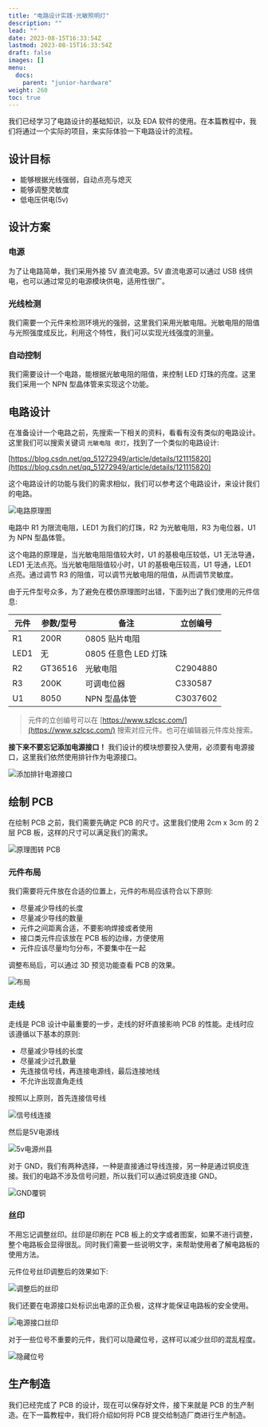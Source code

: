 ```yaml
---
title: "电路设计实践·光敏照明灯"
description: ""
lead: ""
date: 2023-08-15T16:33:54Z
lastmod: 2023-08-15T16:33:54Z
draft: false
images: []
menu:
  docs:
    parent: "junior-hardware"
weight: 260
toc: true
---
```


我们已经学习了电路设计的基础知识，以及 EDA 软件的使用。在本篇教程中，我们将通过一个实际的项目，来实际体验一下电路设计的流程。

## 设计目标

- 能够根据光线强弱，自动点亮与熄灭
- 能够调整灵敏度
- 低电压供电(5v)


## 设计方案

### 电源

为了让电路简单，我们采用外接 5V 直流电源。5V 直流电源可以通过 USB 线供电，也可以通过常见的电源模块供电，适用性很广。

### 光线检测

我们需要一个元件来检测环境光的强弱，这里我们采用光敏电阻。光敏电阻的阻值与光照强度成反比，利用这个特性，我们可以实现光线强度的测量。

### 自动控制

我们需要设计一个电路，能根据光敏电阻的阻值，来控制 LED 灯珠的亮度。这里我们采用一个 NPN 型晶体管来实现这个功能。


## 电路设计

在准备设计一个电路之前，先搜索一下相关的资料，看看有没有类似的电路设计。这里我们可以搜索关键词 `光敏电阻 夜灯`，找到了一个类似的电路设计:

[https://blog.csdn.net/qq_51272949/article/details/121115820](https://blog.csdn.net/qq_51272949/article/details/121115820)

这个电路设计的功能与我们的需求相似，我们可以参考这个电路设计，来设计我们的电路。

![电路原理图](image-1.png)

电路中 R1 为限流电阻，LED1 为我们的灯珠，R2 为光敏电阻，R3 为电位器，U1 为 NPN 型晶体管。

这个电路的原理是，当光敏电阻阻值较大时，U1 的基极电压较低，U1 无法导通，LED1 无法点亮。当光敏电阻阻值较小时，U1 的基极电压较高，U1 导通，LED1 点亮。通过调节 R3 的阻值，可以调节光敏电阻的阻值，从而调节灵敏度。

由于元件型号众多，为了避免在模仿原理图时出错，下面列出了我们使用的元件信息:

| 元件 | 参数/型号 | 备注                 | 立创编号 |
| ---- | --------- | -------------------- | -------- |
| R1   | 200R      | 0805 贴片电阻        |          |
| LED1 | 无        | 0805 任意色 LED 灯珠 |          |
| R2   | GT36516   | 光敏电阻             | C2904880 |
| R3   | 200K      | 可调电位器           | C330587  |
| U1   | 8050      | NPN 型晶体管         | C3037602 |

> 元件的立创编号可以在 [https://www.szlcsc.com/](https://www.szlcsc.com/) 搜索对应元件。也可在编辑器元件库处搜索。

**接下来不要忘记添加电源接口！** 我们设计的模块想要投入使用，必须要有电源接口，这里我们依然使用排针作为电源接口。

![添加排针电源接口](image-2.png)

## 绘制 PCB

在绘制 PCB 之前，我们需要先确定 PCB 的尺寸。这里我们使用 2cm x 3cm 的 2 层 PCB 板，这样的尺寸可以满足我们的需求。

![原理图转 PCB](image-3.png)

### 元件布局

我们需要将元件放在合适的位置上，元件的布局应该符合以下原则:

- 尽量减少导线的长度
- 尽量减少导线的数量
- 元件之间距离合适，不要影响焊接或者使用
- 接口类元件应该放在 PCB 板的边缘，方便使用
- 元件应该尽量均匀分布，不要集中在一起

调整布局后，可以通过 3D 预览功能查看 PCB 的效果。

![布局](image-6.png)

### 走线

走线是 PCB 设计中最重要的一步，走线的好坏直接影响 PCB 的性能。走线时应该遵循以下基本的原则:

- 尽量减少导线的长度
- 尽量减少过孔数量
- 先连接信号线，再连接电源线，最后连接地线
- 不允许出现直角走线

按照以上原则，首先连接信号线

![信号线连接](image-7.png)

然后是5V电源线

![5v电源州县](image-8.png)

对于 GND，我们有两种选择，一种是直接通过导线连接，另一种是通过铜皮连接。我们的电路不涉及信号问题，所以我们可以通过铜皮连接 GND。

![GND覆铜](image-9.png)


### 丝印

不用忘记调整丝印。丝印是印刷在 PCB 板上的文字或者图案，如果不进行调整，整个电路板会显得很乱。同时我们需要一些说明文字，来帮助使用者了解电路板的使用方法。

元件位号丝印调整后的效果如下:

![调整后的丝印](image-10.png)

我们还要在电源接口处标识出电源的正负极，这样才能保证电路板的安全使用。

![电源接口丝印](image-12.png)

对于一些位号不重要的元件，我们可以隐藏位号，这样可以减少丝印的混乱程度。

![隐藏位号](image-11.png)

## 生产制造

我们已经完成了 PCB 的设计，现在可以保存好文件，接下来就是 PCB 的生产制造。在下一篇教程中，我们将介绍如何将 PCB 提交给制造厂商进行生产制造。
